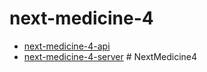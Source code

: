 # next-medicine-4

- [next-medicine-4-api](./api/README.md)
- [next-medicine-4-server](./server/README.md)
#   N e x t M e d i c i n e 4  
 